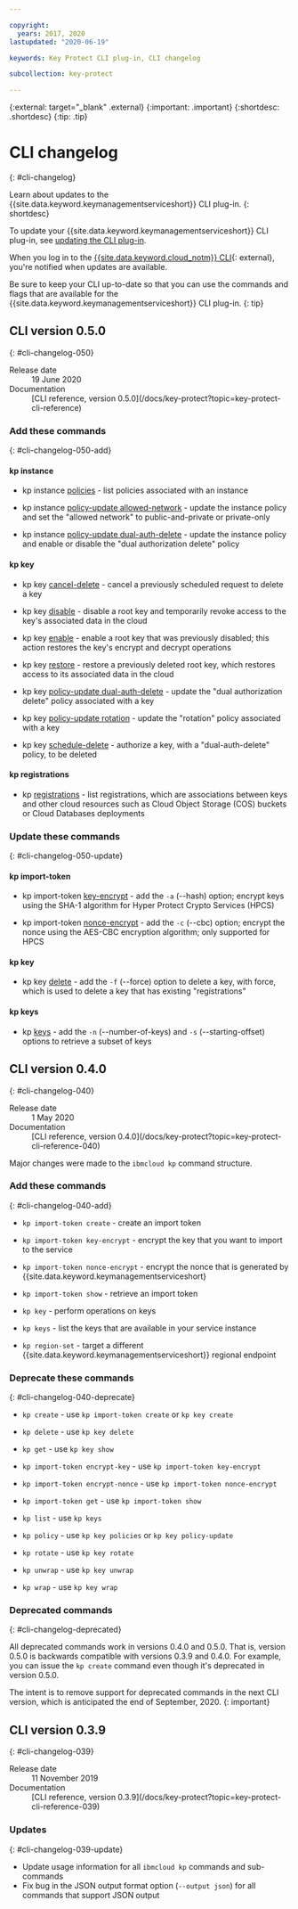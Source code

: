 ```yaml
---

copyright:
  years: 2017, 2020
lastupdated: "2020-06-19"

keywords: Key Protect CLI plug-in, CLI changelog

subcollection: key-protect

---
```


{:external: target="_blank" .external}
{:important: .important}
{:shortdesc: .shortdesc}
{:tip: .tip}

# CLI changelog
{: #cli-changelog}

Learn about updates to the {{site.data.keyword.keymanagementserviceshort}} CLI
plug-in.
{: shortdesc}

To update your {{site.data.keyword.keymanagementserviceshort}} CLI plug-in, see
[updating the CLI plug-in](/docs/key-protect?topic=key-protect-set-up-cli#update-cli).

When you log in to the
[{{site.data.keyword.cloud_notm}} CLI](/docs/cli?topic=cli-getting-started){: external},
you're notified when updates are available.

Be sure to keep your CLI up-to-date so that you can use the commands and flags
that are available for the {{site.data.keyword.keymanagementserviceshort}} CLI
plug-in.
{: tip}

## CLI version 0.5.0
{: #cli-changelog-050}

<dl>
  <dt>
    <varname>Release date</varname>
  </dt>
  <dd>
    19 June 2020
  </dd>

  <dt>
    <varname>Documentation</varname>
  </dt>
  <dd>
    [CLI reference, version 0.5.0](/docs/key-protect?topic=key-protect-cli-reference)
  </dd>
</dl>

### Add these commands
{: #cli-changelog-050-add}

#### kp instance

* kp instance [policies](/docs/key-protect?topic=key-protect-cli-reference#kp-instance-policies) - list policies associated with an instance

* kp instance [policy-update allowed-network](/docs/key-protect?topic=key-protect-cli-reference#kp-instance-policy-update-allowed) - update the instance policy and set the "allowed network" to public-and-private or private-only

* kp instance [policy-update dual-auth-delete](/docs/key-protect?topic=key-protect-cli-reference#kp-instance-policy-update-dual) - update the instance policy and enable or disable the "dual authorization delete" policy

#### kp key

* kp key [cancel-delete](/docs/key-protect?topic=key-protect-cli-reference#kp-key-cancel-delete) - cancel a previously scheduled request to delete a key

* kp key [disable](/docs/key-protect?topic=key-protect-cli-reference#kp-key-disable) - disable a root key and temporarily revoke access to the key's associated data in the cloud

* kp key [enable](/docs/key-protect?topic=key-protect-cli-reference#kp-key-enable) - enable a root key that was previously disabled; this action restores the key's encrypt and decrypt operations

* kp key [restore](/docs/key-protect?topic=key-protect-cli-reference#kp-key-restore) - restore a previously deleted root key, which restores access to its associated data in the cloud

* kp key [policy-update dual-auth-delete](/docs/key-protect?topic=key-protect-cli-reference#kp-key-policy-update-dual) - update the "dual authorization delete" policy associated with a key

* kp key [policy-update rotation](/docs/key-protect?topic=key-protect-cli-reference#kp-key-policy-update-rotation) - update the "rotation" policy associated with a key

* kp key [schedule-delete](/docs/key-protect?topic=key-protect-cli-reference#kp-key-schedule-delete) - authorize a key, with a "dual-auth-delete" policy, to be deleted

#### kp registrations

* kp [registrations](/docs/key-protect?topic=key-protect-cli-reference#kp-key-registrations) - list registrations, which are associations between keys and other cloud resources such as Cloud Object Storage (COS) buckets or Cloud Databases deployments

### Update these commands
{: #cli-changelog-050-update}

#### kp import-token

* kp import-token [key-encrypt](/docs/key-protect?topic=key-protect-cli-reference#kp-import-token-key-encrypt) - add the `-a` (--hash) option; encrypt keys using the SHA-1 algorithm for Hyper Protect Crypto Services (HPCS)

* kp import-token [nonce-encrypt](/docs/key-protect?topic=key-protect-cli-reference#kp-import-token-nonce-encrypt) - add the `-c` (--cbc) option; encrypt the nonce using the AES-CBC encryption algorithm; only supported for HPCS

#### kp key
* kp key [delete](/docs/key-protect?topic=key-protect-cli-reference#kp-key-delete) - add the `-f` (--force) option to delete a key, with force, which is used to delete a key that has existing "registrations"

#### kp keys
* kp [keys](/docs/key-protect?topic=key-protect-cli-reference#kp-keys) - add the `-n` (--number-of-keys) and `-s` (--starting-offset) options to retrieve a subset of keys

## CLI version 0.4.0
{: #cli-changelog-040}

<dl>
  <dt>
    <varname>Release date</varname>
  </dt>
  <dd>
    1 May 2020
  </dd>

  <dt>
    <varname>Documentation</varname>
  </dt>
  <dd>
    [CLI reference, version 0.4.0](/docs/key-protect?topic=key-protect-cli-reference-040)
  </dd>
</dl>

Major changes were made to the `ibmcloud kp` command structure.

### Add these commands
{: #cli-changelog-040-add}

* `kp import-token create` - create an import token

* `kp import-token key-encrypt` - encrypt the key that you want to import to the service

* `kp import-token nonce-encrypt` - encrypt the nonce that is generated by {{site.data.keyword.keymanagementserviceshort}

* `kp import-token show` - retrieve an import token

* `kp key` - perform operations on keys

* `kp keys` - list the keys that are available in your service instance

* `kp region-set` - target a different
{{site.data.keyword.keymanagementserviceshort}} regional endpoint

### Deprecate these commands
{: #cli-changelog-040-deprecate}

* `kp create` - use `kp import-token create` or `kp key create`

* `kp delete` - use `kp key delete`

* `kp get` - use `kp key show`

* `kp import-token encrypt-key` - use `kp import-token key-encrypt`

* `kp import-token encrypt-nonce` - use `kp import-token nonce-encrypt`

* `kp import-token get` - use `kp import-token show`

* `kp list` - use `kp keys`

* `kp policy` - use `kp key policies` or `kp key policy-update`

* `kp rotate` - use `kp key rotate`

* `kp unwrap` - use `kp key unwrap`

* `kp wrap` - use `kp key wrap`

### Deprecated commands
{: #cli-changelog-deprecated}

All deprecated commands work in versions 0.4.0 and 0.5.0. That is, version
0.5.0 is backwards compatible with versions 0.3.9 and 0.4.0. For example, you
can issue the `kp create` command even though it's deprecated in version 0.5.0.

The intent is to remove support for deprecated commands in the next CLI version,
which is anticipated the end of September, 2020.
{: important}

## CLI version 0.3.9
{: #cli-changelog-039}

<dl>
  <dt>
    <varname>Release date</varname>
  </dt>
  <dd>
    11 November 2019
  </dd>

  <dt>
    <varname>Documentation</varname>
  </dt>
  <dd>
    [CLI reference, version 0.3.9](/docs/key-protect?topic=key-protect-cli-reference-039)
  </dd>
</dl>

### Updates
{: #cli-changelog-039-update}

* Update usage information for all `ibmcloud kp` commands and sub-commands
* Fix bug in the JSON output format option (`--output json`) for all commands
that support JSON output
